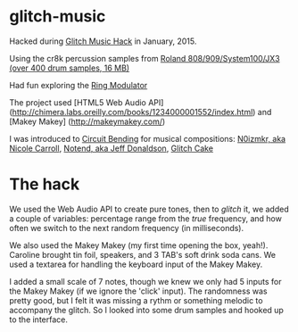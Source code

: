 # glitch-music

Hacked during [Glitch Music Hack](http://monthlymusichackathon.org/post/106566964802/glitch) in January, 2015.

Using the cr8k percussion samples from [Roland 808/909/System100/JX3 (over 400 drum samples, 16 MB)](http://www.dave40.co.uk/1/VwSlAr.php?id=25)

Had fun exploring the [Ring Modulator](http://webaudio.prototyping.bbc.co.uk/ring-modulator/)

The project used [HTML5 Web Audio API] (http://chimera.labs.oreilly.com/books/1234000001552/index.html) and [Makey Makey] (http://makeymakey.com/)

I was introduced to [Circuit Bending](http://en.wikipedia.org/wiki/Circuit_bending) for musical compositions: [N0izmkr, aka Nicole Carroll](http://nicolecarrollmusic.com/about), [Notend, aka Jeff Donaldson](http://notendo.com/), [Glitch Cake](http://glitchcake.com/)

# The hack

We used the Web Audio API to create pure tones, then to *glitch* it, we added a couple of variables: percentage range from the *true* frequency, and how often we switch to the next random frequency (in milliseconds).

We also used the Makey Makey (my first time opening the box, yeah!). Caroline brought tin foil, speakers, and 3 TAB's soft drink soda cans. We used a textarea for handling the keyboard input of the Makey Makey.

I added a small scale of 7 notes, though we knew we only had 5 inputs for the Makey Makey (if we ignore the 'click' input). The randomness was pretty good, but I felt it was missing a rythm or something melodic to accompany the glitch. So I looked into some drum samples and hooked up to the interface.
